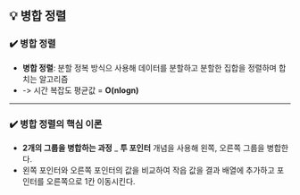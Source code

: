 ## 💡 병합 정렬

### ✔️ 병합 정렬
- **병합 정렬**: 분할 정복 방식으 사용해 데이터를 분할하고 분할한 집합을 정렬하며 합치는 알고리즘
- -> 시간 복잡도 평균값 = **O(nlogn)**

***

### ✔️ 병합 정렬의 핵심 이론
- **2개의 그룹을 병합하는 과정** _ **투 포인터** 개념을 사용해 왼쪽, 오른쪽 그룹을 병합한다.
- 왼쪽 포인터와 오른쪽 포인터의 값을 비교하여 작읍 값을 결과 배열에 추가하고 포인터를 오른쪽으로 1칸 이동시킨다.
